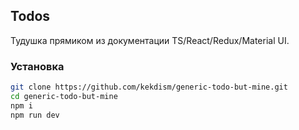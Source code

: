 ## Todos

Тудушка прямиком из документации TS/React/Redux/Material UI.

### Установка

```bash
git clone https://github.com/kekdism/generic-todo-but-mine.git
cd generic-todo-but-mine
npm i
npm run dev
```